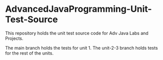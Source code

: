 # AdvancedJavaProgramming-Unit-Test-Source
This repository holds the unit test source code for Adv Java Labs and Projects. 

The main branch holds the tests for unit 1.
The unit-2-3 branch holds tests for the rest of the units.
